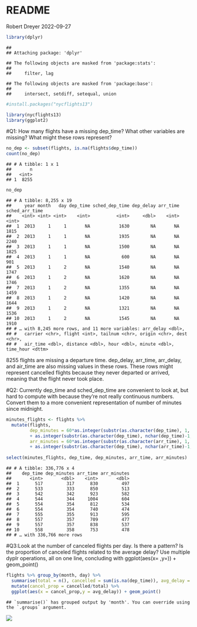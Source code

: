README
================
Robert Dreyer
2022-09-27

``` r
library(dplyr)
```

    ## 
    ## Attaching package: 'dplyr'

    ## The following objects are masked from 'package:stats':
    ## 
    ##     filter, lag

    ## The following objects are masked from 'package:base':
    ## 
    ##     intersect, setdiff, setequal, union

``` r
#install.packages("nycflights13")
```

``` r
library(nycflights13)
library(ggplot2)
```

\#Q1: How many flights have a missing dep_time? What other variables are
missing? What might these rows represent?

``` r
no_dep <- subset(flights, is.na(flights$dep_time))
count(no_dep)
```

    ## # A tibble: 1 x 1
    ##       n
    ##   <int>
    ## 1  8255

``` r
no_dep
```

    ## # A tibble: 8,255 x 19
    ##     year month   day dep_time sched_dep_time dep_delay arr_time sched_arr_time
    ##    <int> <int> <int>    <int>          <int>     <dbl>    <int>          <int>
    ##  1  2013     1     1       NA           1630        NA       NA           1815
    ##  2  2013     1     1       NA           1935        NA       NA           2240
    ##  3  2013     1     1       NA           1500        NA       NA           1825
    ##  4  2013     1     1       NA            600        NA       NA            901
    ##  5  2013     1     2       NA           1540        NA       NA           1747
    ##  6  2013     1     2       NA           1620        NA       NA           1746
    ##  7  2013     1     2       NA           1355        NA       NA           1459
    ##  8  2013     1     2       NA           1420        NA       NA           1644
    ##  9  2013     1     2       NA           1321        NA       NA           1536
    ## 10  2013     1     2       NA           1545        NA       NA           1910
    ## # … with 8,245 more rows, and 11 more variables: arr_delay <dbl>,
    ## #   carrier <chr>, flight <int>, tailnum <chr>, origin <chr>, dest <chr>,
    ## #   air_time <dbl>, distance <dbl>, hour <dbl>, minute <dbl>, time_hour <dttm>

8255 flights are missing a departure time. dep_delay, arr_time,
arr_delay, and air_time are also missing values in these rows. These
rows might represent cancelled flights because they never departed or
arrived, meaning that the flight never took place.

\#Q2: Currently dep_time and sched_dep_time are convenient to look at,
but hard to compute with because they’re not really continuous numbers.
Convert them to a more convenient representation of number of minutes
since midnight.

``` r
minutes_flights <- flights %>% 
  mutate(flights, 
         dep_minutes = 60*as.integer(substr(as.character(dep_time), 1, nchar(dep_time)-2)) 
         + as.integer(substr(as.character(dep_time), nchar(dep_time)-1, nchar(dep_time))),
         arr_minutes = 60*as.integer(substr(as.character(arr_time), 1, nchar(arr_time)-2)) 
         + as.integer(substr(as.character(dep_time), nchar(arr_time)-1, nchar(arr_time))))
         
select(minutes_flights, dep_time, dep_minutes, arr_time, arr_minutes)
```

    ## # A tibble: 336,776 x 4
    ##    dep_time dep_minutes arr_time arr_minutes
    ##       <int>       <dbl>    <int>       <dbl>
    ##  1      517         317      830         497
    ##  2      533         333      850         513
    ##  3      542         342      923         582
    ##  4      544         344     1004         604
    ##  5      554         354      812         534
    ##  6      554         354      740         474
    ##  7      555         355      913         595
    ##  8      557         357      709         477
    ##  9      557         357      838         537
    ## 10      558         358      753         478
    ## # … with 336,766 more rows

\#Q3:Look at the number of canceled flights per day. Is there a pattern?
Is the proportion of canceled flights related to the average delay? Use
multiple dyplr operations, all on one line, concluding with
ggplot(aes(x= ,y=)) + geom_point()

``` r
flights %>% group_by(month, day) %>%
  summarise(total = n(), cancelled = sum(is.na(dep_time)), avg_delay = mean(dep_delay, na.rm = TRUE)) %>%
  mutate(cancel_prop = cancelled/total) %>%
  ggplot(aes(x = cancel_prop,y = avg_delay)) + geom_point()
```

    ## `summarise()` has grouped output by 'month'. You can override using the `.groups` argument.

![](README_files/figure-gfm/unnamed-chunk-5-1.png)<!-- -->
